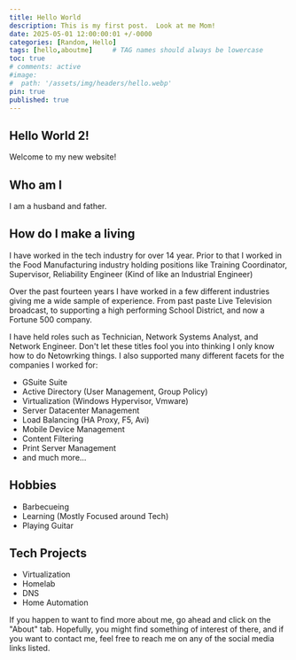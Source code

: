 ```yaml
---
title: Hello World
description: This is my first post.  Look at me Mom!
date: 2025-05-01 12:00:00:01 +/-0000
categories: [Random, Hello]
tags: [hello,aboutme]     # TAG names should always be lowercase
toc: true
# comments: active
#image:
#  path: '/assets/img/headers/hello.webp'
pin: true
published: true
---
```


## Hello World 2!

Welcome to my new website! 

## Who am I

I am a husband and father.

## How do I make a living

I have worked in the tech industry for over 14 year. Prior to that I worked in the Food Manufacturing industry holding positions like Training Coordinator, Supervisor, Reliability Engineer (Kind of like an Industrial Engineer)

Over the past fourteen years I have worked in a few different industries giving me a wide sample of experience.  From past paste Live Television broadcast, to supporting a high performing School District, and now a Fortune 500 company.

I have held roles such as Technician, Network Systems Analyst, and Network Engineer.  Don't let these titles fool you into thinking I only know how to do Netowrking things. I also supported many different facets for the companies I worked for:

* GSuite Suite
* Active Directory (User Management, Group Policy)
* Virtualization (Windows Hypervisor, Vmware)
* Server Datacenter Management
* Load Balancing (HA Proxy, F5, Avi)
* Mobile Device Management
* Content Filtering
* Print Server Management
* and much more...

## Hobbies
* Barbecueing
* Learning (Mostly Focused around Tech)
* Playing Guitar

## Tech Projects
* Virtualization
* Homelab
* DNS
* Home Automation

If you happen to want to find more about me, go ahead and click on the "About" tab.  Hopefully, you might find something of interest of there, and if you want to contact me, feel free to reach me on any of the social media links listed. 
